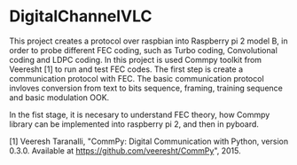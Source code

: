 # DigitalChannelVLC
This project creates a protocol over raspbian into Raspberry pi 2 model B, in order to probe different FEC coding, such as Turbo coding, Convolutional coding and LDPC coding. In this project is used Commpy toolkit from Veeresht [1] to run and test FEC codes. The first step is create a communication protocol with FEC. The basic communication protocol invloves conversion from text to bits sequence, framing, training sequence and basic modulation OOK.

In the fist stage, it is necesary to understand FEC theory, how Commpy library can be implemented into raspberry pi 2, and then in pyboard.

[1] Veeresh Taranalli, "CommPy: Digital Communication with Python, version 0.3.0. Available at https://github.com/veeresht/CommPy", 2015.
